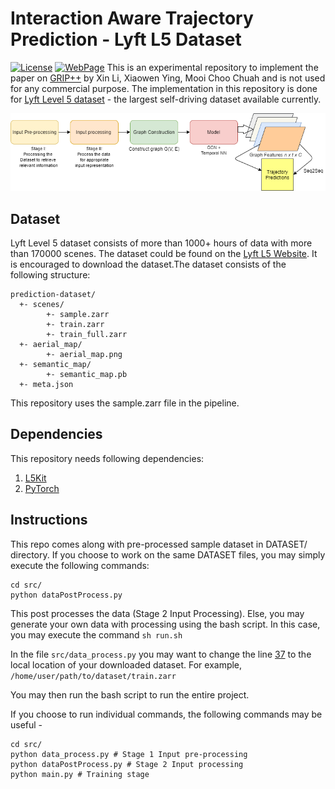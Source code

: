 # Interaction Aware Trajectory Prediction - Lyft L5 Dataset
[![License](https://img.shields.io/badge/License-MIT%20-green.svg)](https://github.com/akhopkar01/lyft-l5-trajectory-prediction/blob/master/LICENSE)
[![WebPage](https://img.shields.io/badge/WebPage-IATP%20-blue.svg)](https://sites.google.com/view/motion-prediction-lyftl5)
This is an experimental repository to implement the paper on [GRIP++](https://arxiv.org/pdf/1907.07792.pdf) by Xin Li, Xiaowen Ying, Mooi Choo Chuah and is not used for any commercial purpose. The implementation in this repository is done for [Lyft Level 5 dataset](https://arxiv.org/pdf/2006.14480.pdf) - the largest self-driving dataset available currently.

![Implementation Workflow](https://github.com/akhopkar01/lyft-l5-trajectory-prediction/blob/master/media/Flow.png)

## Dataset
Lyft Level 5 dataset consists of more than 1000+ hours of data with more than 170000 scenes. The dataset could be found on the [Lyft L5 Website](https://self-driving.lyft.com/level5/data/). It is encouraged to download the dataset.The dataset consists of the following structure:
```
prediction-dataset/
  +- scenes/
        +- sample.zarr
        +- train.zarr
        +- train_full.zarr
  +- aerial_map/
        +- aerial_map.png
  +- semantic_map/
        +- semantic_map.pb
  +- meta.json
```
This repository uses the sample.zarr file in the pipeline.

## Dependencies
This repository needs following dependencies:
1. [L5Kit](https://github.com/lyft/l5kit)
2. [PyTorch](https://pytorch.org/get-started/locally/)

## Instructions
This repo comes along with pre-processed sample dataset in DATASET/ directory. If you choose to work on the same DATASET files, you may simply execute the following commands:
```
cd src/
python dataPostProcess.py
```
This post processes the data (Stage 2 Input Processing).
Else, you may generate your own data with processing using the bash script. In this case, you may execute the command ```sh run.sh```

In the file ```src/data_process.py``` you may want to change the line [37](https://github.com/akhopkar01/lyft-l5-trajectory-prediction/blob/0a13b004ec2f155a4c4d1ec1d8c82814f146d1cc/src/data_process.py#L24-L37) to the local location of your downloaded dataset. For example, ```/home/user/path/to/dataset/train.zarr```

You may then run the bash script to run the entire project.

If you choose to run individual commands, the following commands may be useful -
```
cd src/
python data_process.py # Stage 1 Input pre-processing
python dataPostProcess.py # Stage 2 Input processing
python main.py # Training stage
```


